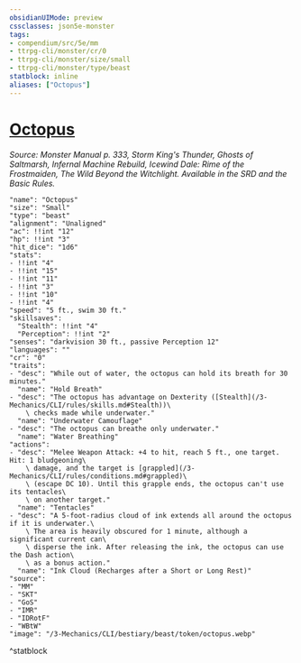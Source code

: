 ```yaml
---
obsidianUIMode: preview
cssclasses: json5e-monster
tags:
- compendium/src/5e/mm
- ttrpg-cli/monster/cr/0
- ttrpg-cli/monster/size/small
- ttrpg-cli/monster/type/beast
statblock: inline
aliases: ["Octopus"]
---
```

# [Octopus](3-Mechanics\CLI\bestiary\beast/octopus.md)
*Source: Monster Manual p. 333, Storm King's Thunder, Ghosts of Saltmarsh, Infernal Machine Rebuild, Icewind Dale: Rime of the Frostmaiden, The Wild Beyond the Witchlight. Available in the SRD and the Basic Rules.*  

```statblock
"name": "Octopus"
"size": "Small"
"type": "beast"
"alignment": "Unaligned"
"ac": !!int "12"
"hp": !!int "3"
"hit_dice": "1d6"
"stats":
- !!int "4"
- !!int "15"
- !!int "11"
- !!int "3"
- !!int "10"
- !!int "4"
"speed": "5 ft., swim 30 ft."
"skillsaves":
  "Stealth": !!int "4"
  "Perception": !!int "2"
"senses": "darkvision 30 ft., passive Perception 12"
"languages": ""
"cr": "0"
"traits":
- "desc": "While out of water, the octopus can hold its breath for 30 minutes."
  "name": "Hold Breath"
- "desc": "The octopus has advantage on Dexterity ([Stealth](/3-Mechanics/CLI/rules/skills.md#Stealth))\
    \ checks made while underwater."
  "name": "Underwater Camouflage"
- "desc": "The octopus can breathe only underwater."
  "name": "Water Breathing"
"actions":
- "desc": "Melee Weapon Attack: +4 to hit, reach 5 ft., one target. Hit: 1 bludgeoning\
    \ damage, and the target is [grappled](/3-Mechanics/CLI/rules/conditions.md#grappled)\
    \ (escape DC 10). Until this grapple ends, the octopus can't use its tentacles\
    \ on another target."
  "name": "Tentacles"
- "desc": "A 5-foot-radius cloud of ink extends all around the octopus if it is underwater.\
    \ The area is heavily obscured for 1 minute, although a significant current can\
    \ disperse the ink. After releasing the ink, the octopus can use the Dash action\
    \ as a bonus action."
  "name": "Ink Cloud (Recharges after a Short or Long Rest)"
"source":
- "MM"
- "SKT"
- "GoS"
- "IMR"
- "IDRotF"
- "WBtW"
"image": "/3-Mechanics/CLI/bestiary/beast/token/octopus.webp"
```
^statblock